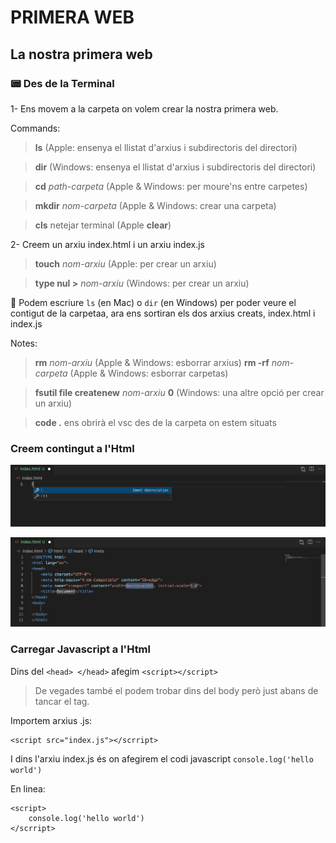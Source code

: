 # PRIMERA WEB

## **La nostra primera web**

### 📟 Des de la Terminal

1- Ens movem a la carpeta on volem crear la nostra primera web.

Commands:

> **ls** (Apple: ensenya el llistat d'arxius i subdirectoris del directori)

> **dir** (Windows: ensenya el llistat d'arxius i subdirectoris del directori)

> **cd** *path-carpeta* (Apple & Windows: per moure'ns entre carpetes)

> **mkdir** *nom-carpeta* (Apple & Windows: crear una carpeta)

> **cls** netejar terminal (Apple **clear**)

2- Creem un arxiu index.html i un arxiu index.js

> **touch** *nom-arxiu* (Apple: per crear un arxiu)

> **type nul >** *nom-arxiu* (Windows: per crear un arxiu)

🚨 Podem escriure ```ls``` (en Mac) o ```dir``` (en Windows) per poder veure el contigut de la carpetaa, ara ens sortiran els dos arxius creats, index.html i index.js

Notes:

> **rm** *nom-arxiu* (Apple & Windows: esborrar arxius)
> **rm -rf** *nom-carpeta* (Apple & Windows: esborrar carpetas)

> **fsutil file createnew** *nom-arxiu* **0** (Windows: una altre opció per crear un arxiu)

> **code .** ens obrirà el vsc des de la carpeta on estem situats

### Creem contingut a l'Html

![Exemple de com crear el contingut en un arxiu Html](./primer-html.png)

![Exemple de com crear el contingut en un arxiu Html](./primer-html-sintaxi.png)

### Carregar Javascript a l'Html

Dins del ```<head> </head>``` afegim ```<script></script>```

> De vegades també el podem trobar dins del body però just abans de tancar el tag.

Importem arxius .js:
```
<script src="index.js"></scrript>
```

I dins l'arxiu index.js és on afegirem el codi javascript ```console.log('hello world')```

En linea: 
```
<script>
    console.log('hello world')
</scrript>
```
